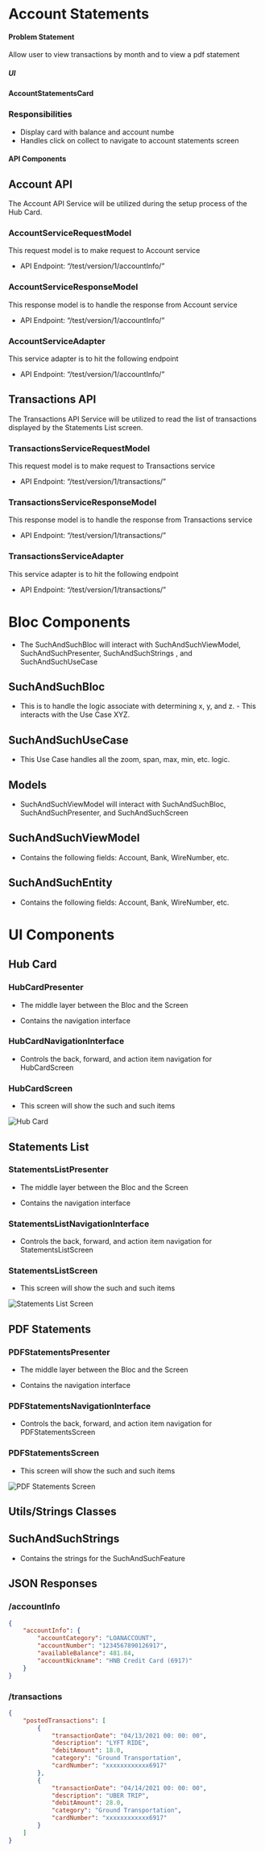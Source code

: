 # Account Statements

#### Problem Statement
Allow user to view transactions by month and to view a pdf statement

##### UI
#### AccountStatementsCard
### Responsibilities
-  Display card with balance and account numbe
-  Handles click on collect to navigate to account statements screen

#### API Components

## Account API

The Account API Service will be utilized during the setup process of the Hub Card.

### AccountServiceRequestModel

This request model is to make request to Account service

- API Endpoint: “/test/version/1/accountInfo/”

### AccountServiceResponseModel

This response model is to handle the response from Account service

- API Endpoint: “/test/version/1/accountInfo/”

### AccountServiceAdapter

This service adapter is to hit the following endpoint

- API Endpoint: “/test/version/1/accountInfo/”

## Transactions API

The Transactions API Service will be utilized to read the list of transactions displayed by the Statements List screen.

### TransactionsServiceRequestModel

This request model is to make request to Transactions service

- API Endpoint: “/test/version/1/transactions/”

### TransactionsServiceResponseModel

This response model is to handle the response from Transactions service

- API Endpoint: “/test/version/1/transactions/”

### TransactionsServiceAdapter

This service adapter is to hit the following endpoint

- API Endpoint: “/test/version/1/transactions/”

# Bloc Components
-	The SuchAndSuchBloc will interact with SuchAndSuchViewModel, SuchAndSuchPresenter, SuchAndSuchStrings , and SuchAndSuchUseCase

## SuchAndSuchBloc
-	This is to handle the logic associate with determining x, y, and z. - 	This interacts with the Use Case XYZ.

## SuchAndSuchUseCase
-	This Use Case handles all the zoom, span, max, min, etc. logic.

## Models
-	SuchAndSuchViewModel will interact with SuchAndSuchBloc, SuchAndSuchPresenter, and SuchAndSuchScreen

## SuchAndSuchViewModel

-	Contains the following fields: Account, Bank, WireNumber, etc.

## SuchAndSuchEntity

-	Contains the following fields: Account, Bank, WireNumber, etc.

# UI Components

## Hub Card

### HubCardPresenter

-	The middle layer between the Bloc and the Screen

-	Contains the navigation interface

### HubCardNavigationInterface

-	Controls the back, forward, and action item navigation for HubCardScreen

### HubCardScreen

-	This screen will show the such and such items

![Hub Card](screenshots/hub_card.png)

## Statements List

### StatementsListPresenter

-	The middle layer between the Bloc and the Screen

-	Contains the navigation interface

### StatementsListNavigationInterface

-	Controls the back, forward, and action item navigation for StatementsListScreen

### StatementsListScreen

-	This screen will show the such and such items

![Statements List Screen](screenshots/statements_list.png)

## PDF Statements

### PDFStatementsPresenter

-	The middle layer between the Bloc and the Screen

-	Contains the navigation interface

### PDFStatementsNavigationInterface

-	Controls the back, forward, and action item navigation for PDFStatementsScreen

### PDFStatementsScreen

-	This screen will show the such and such items

![PDF Statements Screen](screenshots/pdf_statements.png)

## Utils/Strings Classes

## SuchAndSuchStrings
-	Contains the strings for the SuchAndSuchFeature

## JSON Responses

### /accountInfo

``` json
{
	"accountInfo": {
		"accountCategory": "LOANACCOUNT",
		"accountNumber": "1234567890126917",
		"availableBalance": 481.84,
		"accountNickname": "HNB Credit Card (6917)"
	}
}
```

### /transactions
``` json
{
	"postedTransactions": [
		{
			"transactionDate": "04/13/2021 00: 00: 00",
			"description": "LYFT RIDE",
			"debitAmount": 18.0,
			"category": "Ground Transportation",
			"cardNumber": "xxxxxxxxxxxx6917"
		},
		{
			"transactionDate": "04/14/2021 00: 00: 00",
			"description": "UBER TRIP",
			"debitAmount": 28.0,
			"category": "Ground Transportation",
			"cardNumber": "xxxxxxxxxxxx6917"
		}
	]
}
```
